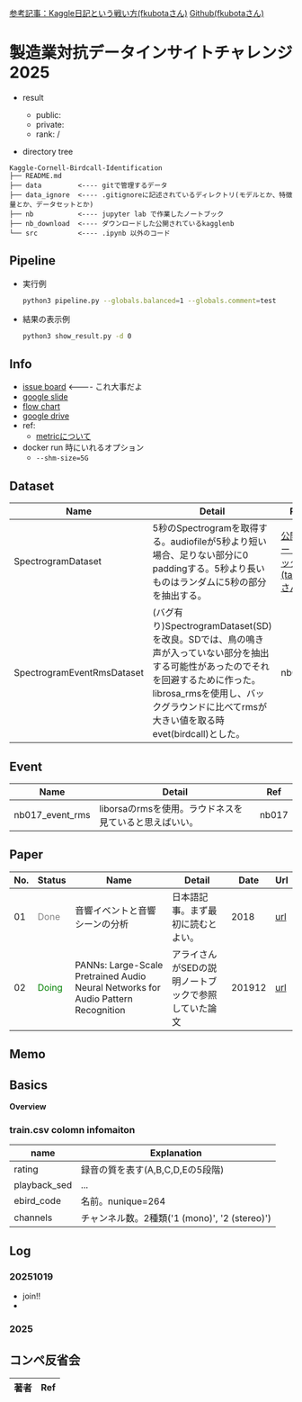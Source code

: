 [参考記事：Kaggle日記という戦い方(fkubotaさん)](https://zenn.dev/fkubota/articles/3d8afb0e919b555ef068)
[Github(fkubotaさん)](https://github.com/fkubota/kaggle-Cornell-Birdcall-Identification)

# 製造業対抗データインサイトチャレンジ2025
- result
  - public: 
  - private: 
  - rank: /



- directory tree
```
Kaggle-Cornell-Birdcall-Identification
├── README.md
├── data         <---- gitで管理するデータ
├── data_ignore  <---- .gitignoreに記述されているディレクトリ(モデルとか、特徴量とか、データセットとか)
├── nb           <---- jupyter lab で作業したノートブック
├── nb_download  <---- ダウンロードした公開されているkagglenb
└── src          <---- .ipynb 以外のコード

```

## Pipeline
- 実行例
  ```bash
  python3 pipeline.py --globals.balanced=1 --globals.comment=test
  ```

- 結果の表示例
  ```bash
  python3 show_result.py -d 0
  ```



## Info
- [issue board](https://github.com/fkubota/kaggle-Cornell-Birdcall-Identification/projects/1)   <---- これ大事だよ
- [google slide](https://docs.google.com/presentation/d/1ZcCSnXj2QoOmuIkcA-txJOuAlkLv4rSlS7_zDj90q6c/edit#slide=id.p)
- [flow chart](https://app.diagrams.net/#G1699QH9hrlRznMikAEAE2-3WTjreYcWck)
- [google drive](https://drive.google.com/drive/u/1/folders/1UDVIKTN1O7hTL9JYzt7ui3mNy_b6RHCV)
- ref:
  - [metricについて](https://www.kaggle.com/shonenkov/competition-metrics)
- docker run 時にいれるオプション
  - `--shm-size=5G`

## Dataset
|Name|Detail|Ref|
|---|---|---|
|SpectrogramDataset|5秒のSpectrogramを取得する。audiofileが5秒より短い場合、足りない部分に0 paddingする。5秒より長いものはランダムに5秒の部分を抽出する。|[公開ノートブック(tawaraさん)](https://www.kaggle.com/ttahara/training-birdsong-baseline-resnest50-fast)|
|SpectrogramEventRmsDataset|(バグ有り)SpectrogramDataset(SD)を改良。SDでは、鳥の鳴き声が入っていない部分を抽出する可能性があったのでそれを回避するために作った。librosa_rmsを使用し、バックグラウンドに比べてrmsが大きい値を取る時evet(birdcall)とした。|nb012|


## Event
|Name|Detail|Ref|
|---|---|---|
|nb017_event_rms|liborsaのrmsを使用。ラウドネスを見ていると思えばいい。|nb017|



## Paper
|No.|Status|Name|Detail|Date|Url|
|---|---|---|---|---|---|
|01|<font color='gray'>Done</font>|音響イベントと音響シーンの分析|日本語記事。まず最初に読むとよい。|2018|[url](https://www.jstage.jst.go.jp/article/jasj/74/4/74_198/_pdf)|
|02|<font color='green'>Doing</font>|PANNs: Large-Scale Pretrained Audio Neural Networks for Audio Pattern Recognition|アライさんがSEDの説明ノートブックで参照していた論文|201912|[url](https://arxiv.org/abs/1912.10211)|


## Memo


## Basics
**Overview**


### train.csv colomn infomaiton


|name|Explanation|
|----|----|
|rating|録音の質を表す(A,B,C,D,Eの5段階)|
|playback_sed|...|
|ebird_code|名前。nunique=264|
|channels|チャンネル数。2種類('1 (mono)', '2 (stereo)')|


## Log
### 20251019
- join!!
- 

### 2025


## コンペ反省会
|著者|Ref|
|---|---|
